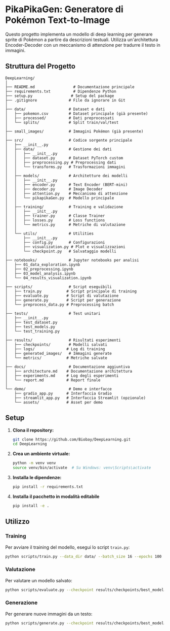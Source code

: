 # PikaPikaGen: Generatore di Pokémon Text-to-Image

Questo progetto implementa un modello di deep learning per generare sprite di Pokémon a partire da descrizioni testuali. Utilizza un'architettura Encoder-Decoder con un meccanismo di attenzione per tradurre il testo in immagini.

## Struttura del Progetto

```
DeepLearning/
│
├── README.md                 # Documentazione principale
├── requirements.txt          # Dipendenze Python
├── setup.py                 # Setup del package
├── .gitignore              # File da ignorare in Git
│
├── data/                   # Dataset e dati
│   ├── pokemon.csv         # Dataset principale (già presente)
│   ├── processed/          # Dati preprocessati
│   └── splits/             # Split train/val/test
│
├── small_images/           # Immagini Pokémon (già presente)
│
├── src/                    # Codice sorgente principale
│   ├── __init__.py
│   ├── data/               # Gestione dei dati
│   │   ├── __init__.py
│   │   ├── dataset.py      # Dataset PyTorch custom
│   │   ├── preprocessing.py # Preprocessing dati
│   │   └── transforms.py   # Trasformazioni immagini
│   │
│   ├── models/             # Architetture dei modelli
│   │   ├── __init__.py
│   │   ├── encoder.py      # Text Encoder (BERT-mini)
│   │   ├── decoder.py      # Image Decoder
│   │   ├── attention.py    # Meccanismo di attenzione
│   │   └── pikapikaGen.py  # Modello principale
│   │
│   ├── training/           # Training e validazione
│   │   ├── __init__.py
│   │   ├── trainer.py      # Classe Trainer
│   │   ├── losses.py       # Loss functions
│   │   └── metrics.py      # Metriche di valutazione
│   │
│   └── utils/              # Utilities
│       ├── __init__.py
│       ├── config.py       # Configurazioni
│       ├── visualization.py # Plot e visualizzazioni
│       └── checkpoint.py   # Salvataggio modelli
│
├── notebooks/              # Jupyter notebooks per analisi
│   ├── 01_data_exploration.ipynb
│   ├── 02_preprocessing.ipynb
│   ├── 03_model_analysis.ipynb
│   └── 04_results_visualization.ipynb
│
├── scripts/                # Script eseguibili
│   ├── train.py           # Script principale di training
│   ├── evaluate.py        # Script di valutazione
│   ├── generate.py        # Script per generazione
│   └── preprocess_data.py # Preprocessing batch
│
├── tests/                  # Test unitari
│   ├── __init__.py
│   ├── test_dataset.py
│   ├── test_models.py
│   └── test_training.py
│
├── results/                # Risultati esperimenti
│   ├── checkpoints/        # Modelli salvati
│   ├── logs/              # Log di training
│   ├── generated_images/   # Immagini generate
│   └── metrics/           # Metriche salvate
│
├── docs/                   # Documentazione aggiuntiva
│   ├── architecture.md    # Documentazione architettura
│   ├── experiments.md     # Log degli esperimenti
│   └── report.md          # Report finale
│
└── demo/                   # Demo e interfacce
    ├── gradio_app.py      # Interfaccia Gradio
    ├── streamlit_app.py   # Interfaccia Streamlit (opzionale)
    └── assets/            # Asset per demo
```

## Setup

1.  **Clona il repository:**
    ```bash
    git clone https://github.com/Biobay/DeepLearning.git
    cd DeepLearning
    ```

2.  **Crea un ambiente virtuale:**
    ```bash
    python -m venv venv
    source venv/bin/activate  # Su Windows: venv\Scripts\activate
    ```

3.  **Installa le dipendenze:**
    ```bash
    pip install -r requirements.txt
    ```
4. **Installa il pacchetto in modalità editabile**
    ```bash
    pip install -e .
    ```

## Utilizzo

### Training
Per avviare il training del modello, esegui lo script `train.py`:
```bash
python scripts/train.py --data_dir data/ --batch_size 16 --epochs 100
```

### Valutazione
Per valutare un modello salvato:
```bash
python scripts/evaluate.py --checkpoint results/checkpoints/best_model.pth
```

### Generazione
Per generare nuove immagini da un testo:
```bash
python scripts/generate.py --checkpoint results/checkpoints/best_model.pth --text "Un pokémon di tipo fuoco con le ali"
```
